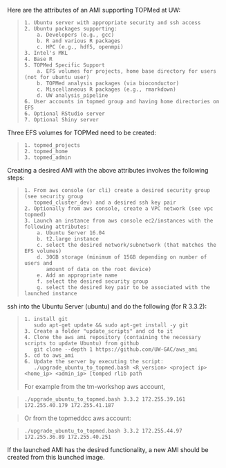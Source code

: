 Here are the attributes of an AMI supporting TOPMed at UW:

>     1. Ubuntu server with appropriate security and ssh access
>     2. Ubuntu packages supporting:
>         a. Developers (e.g., gcc)
>         b. R and various R packages
>         c. HPC (e.g., hdf5, openmpi)
>     3. Intel's MKL
>     4. Base R
>     5. TOPMed Specific Support
>         a. EFS volumes for projects, home base directory for users (not for ubuntu user)
>         b. TOPMed analysis packages (via bioconductor)
>         c. Miscellaneous R packages (e.g., rmarkdown)
>         d. UW analysis_pipeline
>     6. User accounts in topmed group and having home directories on EFS
>     6. Optional RStudio server
>     7. Optional Shiny server

Three EFS volumes for TOPMed need to be created:

>     1. topmed_projects
>     2. topmed_home
>     3. topmed_admin

Creating a desired AMI with the above attributes involves the following steps:

>     1. From aws console (or cli) create a desired security group (see security group
>        topmed_cluster_dev) and a desired ssh key pair
>     2. Optionally from aws console, create a VPC network (see vpc topmed)
>     3. Launch an instance from aws console ec2/instances with the following attributes:
>         a. Ubuntu Server 16.04
>         b. t2.large instance
>         c. select the desired network/subnetwork (that matches the EFS volumes)
>         d. 30GB storage (minimum of 15GB depending on number of users and
>            amount of data on the root device)
>         e. Add an appropriate name
>         f. select the desired security group
>         g. select the desired key pair to be associated with the launched instance

ssh into the Ubuntu Server (ubuntu) and do the following (for R 3.3.2):

>     1. install git
>        sudo apt-get update && sudo apt-get install -y git
>     3. Create a folder "update_scripts" and cd to it
>     4. Clone the aws ami repository (containing the necessary scripts to update Ubuntu) from github
>        git clone --depth 1 https://github.com/UW-GAC/aws_ami
>     5. cd to aws_ami
>     6. Update the server by executing the script:
>        ./upgrade_ubuntu_to_topmed.bash <R_version> <project ip> <home_ip> <admin_ip> [tomped rlib path
>  For example from the tm-workshop aws account,

>    `./upgrade_ubuntu_to_topmed.bash 3.3.2 172.255.39.161 172.255.40.179 172.255.41.187`

>  Or from the topmeddcc aws account:

>    `./upgrade_ubuntu_to_topmed.bash 3.3.2 172.255.44.97 172.255.36.89 172.255.40.251`

If the launched AMI has the desired functionality, a new AMI should be created from this launched image.
